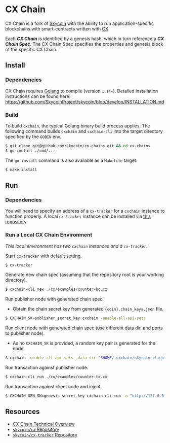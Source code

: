 # CX Chain

CX Chain is a fork of [Skycoin](https://github.com/SkycoinProject/skycoin) with the ability to run application-specific blockchains with smart-contracts written with [CX](https://github.com/skycoin/cx).

Each ***CX Chain*** is identified by a genesis hash, which in turn reference a ***CX Chain Spec***. The CX Chain Spec specifies the properties and genesis block of the specific CX Chain.

## Install

### Dependencies

CX Chain requires [Golang](https://golang.org/) to compile (version `1.14+`). Detailed installation instructions can be found here: https://github.com/SkycoinProject/skycoin/blob/develop/INSTALLATION.md

### Build

To build `cxchain`, the typical Golang binary build process applies. The following command builds `cxchain` and `cxchain-cli` into the target directory specified by the `GOBIN` env.

```bash
$ git clone git@github.com:skycoin/cx-chains.git && cd cx-chains
$ go install ./cmd/...
```

The `go install` command is also available as a `Makefile` target.

```bash
$ make install
```

## Run

### Dependencies

You will need to specify an address of a `cx-tracker` for a `cxchain` instance to function properly. A local `cx-tracker` instance can be installed via [this repository](https://github.com/skycoin/cx-tracker).

### Run a Local CX Chain Environment

*This local environment has two `cxchain` instances and a `cx-tracker`.*

Start `cx-tracker` with default setting.
```bash
$ cx-tracker
```

Generate new chain spec (assuming that the repository root is your working directory).
```bash
$ cxchain-cli new ./cx/examples/counter-bc.cx
```

Run publisher node with generated chain spec.
* Obtain the chain secret key from generated `{coin}.chain_keys.json` file.
```bash
$ CXCHAIN_SK=publisher_secret_key cxchain -enable-all-api-sets
```

Run client node with generated chain spec (use different data dir, and ports to publisher node).
* As no `CXCHAIN_SK` is provided, a random key pair is generated for the node.
```bash
$ cxchain -enable-all-api-sets -data-dir "$HOME/.cxchain/skycoin_client" -port 6002 -web-interface-port 6422
```

Run transaction against publisher node.
```bash
$ cxchain-cli run ./cx/examples/counter-tx.cx
```

Run transaction against client node and inject.
```bash
$ CXCHAIN_GEN_SK=genesis_secret_key cxchain-cli run -n "http://127.0.0.1:6422" -i ./cx/examples/counter-tx.cx
```

## Resources

- [CX Chain Technical Overview](./doc/CXCHAIN_OVERVIEW.md)
- [`skycoin/cx` Repository](https://github.com/skycoin/cx)
- [`skycoin/cx-tracker` Repository](https://github.com/skycoin/cx-tracker)